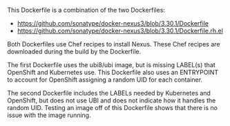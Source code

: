 This Dockerfile is a combination of the two Dockerfiles:

* https://github.com/sonatype/docker-nexus3/blob/3.30.1/Dockerfile
* https://github.com/sonatype/docker-nexus3/blob/3.30.1/Dockerfile.rh.el

Both Dockerfiles use Chef recipes to install Nexus.  These Chef recipes are
downloaded during the build by the Dockerfile.

The first Dockerfile uses the ubi8/ubi image, but is missing LABEL(s) that OpenShift
and Kubernetes use.  This Dockerfile also uses an ENTRYPOINT to account for OpenShift
assigning a random UID for each container.

The second Dockerfile includes the LABELs needed by Kubernetes and OpenShift,
but does not use UBI and does not indicate how it handles the random UID.
Testing an image off of this Dockerfile shows that there is no issue with the
image running.

